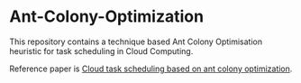 # Ant-Colony-Optimization
This repository contains a technique based Ant Colony Optimisation heuristic for task scheduling in Cloud Computing.

Reference paper is [Cloud task scheduling based on ant colony optimization](https://ieeexplore.ieee.org/document/6707172). 
